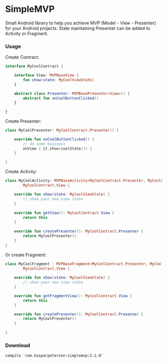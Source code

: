 # SimpleMVP
Small Android library to help you achieve MVP (Model - View - Presenter) for your Android projects. State maintaining Presenter can be added to Activity or Fragment.

### Usage

Create Contract:
```kotlin
interface MyCoolContract {

    interface View: MVPBaseView {
        fun show(state: MyCoolViewState)
    }

    abstract class Presenter: MVPBasePresenter<View>() {
        abstract fun onCoolButtonClicked()
    }

}
```

Create Presenter:
```kotlin
class MyCoolPresenter: MyCoolContract.Presenter() {

    override fun onCoolButtonClicked() {
        // do some business
        onView { it.show(coolState()) }
    }

}
```

Create Activity:
```kotlin
class MyCoolActivity: MVPBaseActivity<MyCoolContract.Presenter, MyCoolContract.View>(),
        MyCoolContract.View {

    override fun show(state: MyCoolViewState) {
        // show your new view state
    }
    
    override fun getView(): MyCoolContract.View {
        return this
    }
    
    override fun createPresenter(): MyCoolContract.Presenter {
        return MyCoolPresenter()
    }
}
```

Or create Fragment:
```kotlin
class MyCoolFragment : MVPBaseFragment<MyCoolContract.Presenter, MyCoolContract.View>(),
        MyCoolContract.View {
        
    override fun show(state: MyCoolViewState) {
        // show your new view state
    }

    override fun getFragmentView(): MyCoolContract.View {
        return this
    }

    override fun createPresenter(): MyCoolContract.Presenter {
        return MyCoolPresenter()
    }
    
}
```

### Download
```
compile 'com.kasparpeterson:simplemvp:2.2.0'
```
